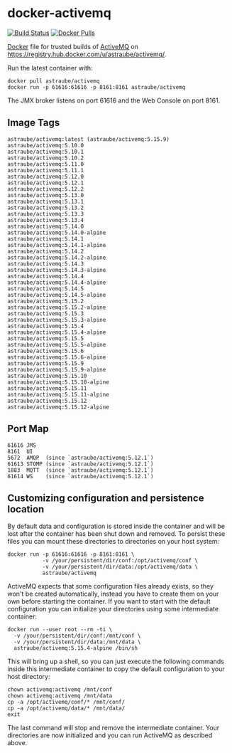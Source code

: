 docker-activemq
===============

[![Build Status](https://travis-ci.org/astraube/docker-activemq.svg?branch=master)](https://travis-ci.org/astraube/docker-activemq)
[![Docker Pulls](https://img.shields.io/docker/pulls/astraube/activemq.svg?maxAge=2592000)](https://hub.docker.com/r/astraube/activemq/)

[Docker](https://www.docker.io/) file for trusted builds of [ActiveMQ](http://activemq.apache.org/) on https://registry.hub.docker.com/u/astraube/activemq/.

Run the latest container with:

    docker pull astraube/activemq
    docker run -p 61616:61616 -p 8161:8161 astraube/activemq

The JMX broker listens on port 61616 and the Web Console on port 8161.

Image Tags
----------

    astraube/activemq:latest (astraube/activemq:5.15.9)
    astraube/activemq:5.10.0
    astraube/activemq:5.10.1
    astraube/activemq:5.10.2
    astraube/activemq:5.11.0
    astraube/activemq:5.11.1
    astraube/activemq:5.12.0
    astraube/activemq:5.12.1
    astraube/activemq:5.12.2
    astraube/activemq:5.13.0
    astraube/activemq:5.13.1
    astraube/activemq:5.13.2
    astraube/activemq:5.13.3
    astraube/activemq:5.13.4
    astraube/activemq:5.14.0
    astraube/activemq:5.14.0-alpine
    astraube/activemq:5.14.1
    astraube/activemq:5.14.1-alpine
    astraube/activemq:5.14.2
    astraube/activemq:5.14.2-alpine
    astraube/activemq:5.14.3
    astraube/activemq:5.14.3-alpine
    astraube/activemq:5.14.4
    astraube/activemq:5.14.4-alpine
    astraube/activemq:5.14.5
    astraube/activemq:5.14.5-alpine
    astraube/activemq:5.15.2
    astraube/activemq:5.15.2-alpine
    astraube/activemq:5.15.3
    astraube/activemq:5.15.3-alpine
    astraube/activemq:5.15.4
    astraube/activemq:5.15.4-alpine
    astraube/activemq:5.15.5
    astraube/activemq:5.15.5-alpine
    astraube/activemq:5.15.6
    astraube/activemq:5.15.6-alpine
    astraube/activemq:5.15.9
    astraube/activemq:5.15.9-alpine
    astraube/activemq:5.15.10
    astraube/activemq:5.15.10-alpine
    astraube/activemq:5.15.11
    astraube/activemq:5.15.11-alpine
    astraube/activemq:5.15.12
    astraube/activemq:5.15.12-alpine

Port Map
--------

    61616 JMS
    8161  UI
    5672  AMQP  (since `astraube/activemq:5.12.1`)
    61613 STOMP (since `astraube/activemq:5.12.1`)
    1883  MQTT  (since `astraube/activemq:5.12.1`)
    61614 WS    (since `astraube/activemq:5.12.1`)

Customizing configuration and persistence location
--------------------------------------------------
By default data and configuration is stored inside the container and will be
lost after the container has been shut down and removed. To persist these
files you can mount these directories to directories on your host system:

    docker run -p 61616:61616 -p 8161:8161 \
               -v /your/persistent/dir/conf:/opt/activemq/conf \
               -v /your/persistent/dir/data:/opt/activemq/data \
               astraube/activemq

ActiveMQ expects that some configuration files already exists, so they won't be
created automatically, instead you have to create them on your own before
starting the container. If you want to start with the default configuration you
can initialize your directories using some intermediate container:

    docker run --user root --rm -ti \
      -v /your/persistent/dir/conf:/mnt/conf \
      -v /your/persistent/dir/data:/mnt/data \
      astraube/activemq:5.15.4-alpine /bin/sh

This will bring up a shell, so you can just execute the following commands
inside this intermediate container to copy the default configuration to your
host directory:

    chown activemq:activemq /mnt/conf
    chown activemq:activemq /mnt/data
    cp -a /opt/activemq/conf/* /mnt/conf/
    cp -a /opt/activemq/data/* /mnt/data/
    exit

The last command will stop and remove the intermediate container. Your
directories are now initialized and you can run ActiveMQ as described above.
